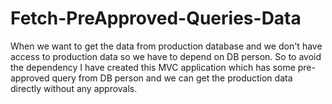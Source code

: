 # Fetch-PreApproved-Queries-Data
When we want to get the data from production database and we don't have access to production data so we have to depend on DB person. So to avoid the dependency I have created this MVC application which has some pre-approved query from DB person and we can get the production data directly without any approvals.
